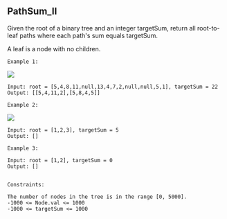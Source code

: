 ## PathSum_II

Given the root of a binary tree and an integer targetSum, return all root-to-leaf paths where each path's sum equals
targetSum.

A leaf is a node with no children.

    Example 1:

<img src="https://assets.leetcode.com/uploads/2021/01/18/pathsumii1.jpg"/>

    Input: root = [5,4,8,11,null,13,4,7,2,null,null,5,1], targetSum = 22
    Output: [[5,4,11,2],[5,8,4,5]]

    Example 2:

<img src="https://assets.leetcode.com/uploads/2021/01/18/pathsum2.jpg"/>

    Input: root = [1,2,3], targetSum = 5
    Output: []

    Example 3:
    
    Input: root = [1,2], targetSum = 0
    Output: []
    
    
    Constraints:
    
    The number of nodes in the tree is in the range [0, 5000].
    -1000 <= Node.val <= 1000
    -1000 <= targetSum <= 1000